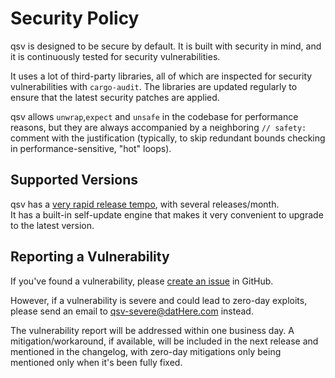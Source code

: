 # Security Policy

qsv is designed to be secure by default. It is built with security in mind, and it is continuously tested for security vulnerabilities.

It uses a lot of third-party libraries, all of which are inspected for security vulnerabilities with `cargo-audit`. The libraries are updated regularly to ensure that the latest security patches are applied.

qsv allows `unwrap`,`expect` and `unsafe` in the codebase for performance reasons, but they are always accompanied by a neighboring `// safety:` comment with the justification (typically, to skip redundant bounds checking in performance-sensitive, "hot" loops).

## Supported Versions

qsv has a [very rapid release tempo](https://github.com/dathere/qsv/releases), with several releases/month.   
It has a built-in self-update engine that makes it very convenient to upgrade to the latest version.

## Reporting a Vulnerability

If you've found a vulnerability, please [create an issue](https://github.com/dathere/qsv/issues/new/choose) in GitHub.

However, if a vulnerability is severe and could lead to zero-day exploits, please send an email to [qsv-severe@datHere.com](mailto:qsv-severe@datHere.com) instead.

The vulnerability report will be addressed within one business day. A  mitigation/workaround, if available, will be included in the next release and mentioned in the changelog, with zero-day mitigations only being mentioned only when it's been fully fixed.
